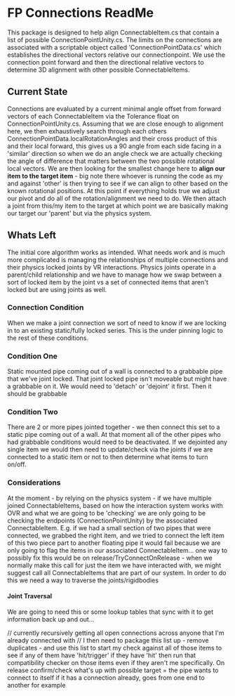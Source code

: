 # FP Connections ReadMe

This package is designed to help align ConnectableItem.cs that contain a list of possible ConnectionPointUnity.cs. The limits on the connections are associated with a scriptable object called 'ConnectionPointData.cs' which establishes the directional vectors relative our connectionpoint. We use the connection point forward and then the directional relative vectors to determine 3D alignment with other possible ConnectableItems.

## Current State

Connections are evaluated by a current minimal angle offset from forward vectors of each ConnectableItem via the Tolerance float on ConnectionPointUnity.cs. Assuming that we are close enough to alignment here, we then exhaustively search through each others ConnectionPointData.localRotationAngles and their cross product of this and their local forward, this gives us a 90 angle from each side facing in a 'similar' direction so when we do an angle check we are actually checking the angle of difference that matters between the two possible rotational local vectors. We are then looking for the smallest change here to **align our item to the target item** - big note there whoever is running the code as my and against 'other' is then trying to see if we can align to other based on the known rotational positions. At this point if everything holds true we adjust our pivot and do all of the rotation/alignment we need to do. We then attach a joint from this/my item to the target at which point we are basically making our target our 'parent' but via the physics system.

## Whats Left

The initial core algorithm works as intended. What needs work and is much more complicated is managing the relationships of multiple connections and their physics locked joints by VR interactions. Physics joints operate in a parent/child relationship and we have to manage how we swap between a sort of locked item by the joint vs a set of connected items that aren't locked but are using joints as well.

### Connection Condition

When we make a joint connection we sort of need to know if we are locking in to an existing static/fully locked series. This is the under pinning logic to the rest of these conditions.

### Condition One

Static mounted pipe coming out of a wall is connected to a grabbable pipe that we've joint locked. That joint locked pipe isn't moveable but might have a grabbable on it. We would need to 'detach' or 'dejoint' it first. Then it should be grabbable

### Condition Two

There are 2 or more pipes jointed together - we then connect this set to a static pipe coming out of a wall. At that moment all of the other pipes who had grabbable conditions would need to be deactivated. If we dejointed any single item we would then need to update/check via the joints if we are connected to a static item or not to then determine what items to turn on/off.

### Considerations

At the moment - by relying on the physics system - if we have multiple joined ConnectableItems, based on how the interaction system works with OVR and what we are going to be 'checking' we are only going to be checking the endpoints (ConnectionPointUnity) by the associated ConnectableItem. E.g. if we had a small section of two pipes that were connected, we grabbed the right item, and we tried to connect the left item of this two piece part to another floating pipe it would fail because we are only going to flag the items in our associated ConnectableItem... one way to possibly fix this would be on release/TryConnectOnRelease - when we normally make this call for just the item we have interacted with, we might suggest call all ConnectableItems that are part of our system. In order to do this we need a way to traverse the joints/rigidbodies

#### Joint Traversal

We are going to need this or some lookup tables that sync with it to get information back up and out...

// currently recursively getting all open connections across anyone that I'm already connected with
// I then need to package this list up - remove duplicates - and use this list to start my check against all of those items to see if any of them have 'hit/trigger' if they have 'hit' then run that compatibility checker on those items even if they aren't me specifically.
On release confirm/check what's up with possible target = the pipe wants to connect to itself if it has a connection already, goes from one end to another for example
